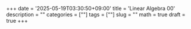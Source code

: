 +++
date = '2025-05-19T03:30:50+09:00'
title = 'Linear Algebra 00'
description = ""
categories = [""]
tags = [""]
slug = ""
math = true
draft = true
+++
